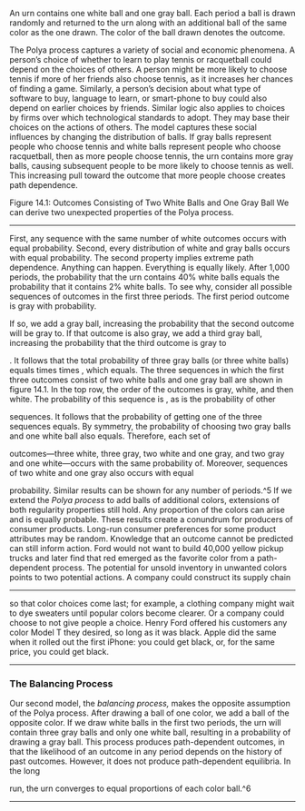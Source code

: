 An urn contains one white ball and one gray ball. Each period a ball is drawn randomly and returned to the urn along with an additional ball of the same color as the one drawn. The color of the ball drawn denotes the outcome. 

The Polya process captures a variety of social and economic phenomena. A person’s choice of whether to learn to play tennis or racquetball could depend on the choices of others. A person might be more likely to choose tennis if more of her friends also choose tennis, as it increases her chances of finding a game. Similarly, a person’s decision about what type of software to buy, language to learn, or smart-phone to buy could also depend on earlier choices by friends. Similar logic also applies to choices by firms over which technological standards to adopt. They may base their choices on the actions of others. The model captures these social influences by changing the distribution of balls. If gray balls represent people who choose tennis and white balls represent people who choose racquetball, then as more people choose tennis, the urn contains more gray balls, causing subsequent people to be more likely to choose tennis as well. This increasing pull toward the outcome that more people choose creates path dependence. 

 Figure 14.1: Outcomes Consisting of Two White Balls and One Gray Ball We can derive two unexpected properties of the Polya process. 

---

First, any sequence with the same number of white outcomes occurs with equal probability. Second, every distribution of white and gray balls occurs with equal probability. The second property implies extreme path dependence. Anything can happen. Everything is equally likely. After 1,000 periods, the probability that the urn contains 40% white balls equals the probability that it contains 2% white balls. To see why, consider all possible sequences of outcomes in the first three periods. The first period outcome is gray with probability. 

If so, we add a gray ball, increasing the probability that the second outcome will be gray to. If that outcome is also gray, we add a third gray ball, increasing the probability that the third outcome is gray to 

. It follows that the total probability of three gray balls (or three white balls) equals times times , which equals.     The three sequences in which the first three outcomes consist of two white balls and one gray ball are shown in figure 14.1. In the top row, the order of the outcomes is gray, white, and then white. The probability of this sequence is , as is the probability of other 

sequences. It follows that the probability of getting one of the three sequences equals. By symmetry, the probability of choosing two gray balls and one white ball also equals. Therefore, each set of 

outcomes—three white, three gray, two white and one gray, and two gray and one white—occurs with the same probability of. Moreover, sequences of two white and one gray also occurs with equal 

probability. Similar results can be shown for any number of periods.^5 If we extend the _Polya process_ to add balls of additional colors, extensions of both regularity properties still hold. Any proportion of the colors can arise and is equally probable. These results create a conundrum for producers of consumer products. Long-run consumer preferences for some product attributes may be random. Knowledge that an outcome cannot be predicted can still inform action. Ford would not want to build 40,000 yellow pickup trucks and later find that red emerged as the favorite color from a path-dependent process. The potential for unsold inventory in unwanted colors points to two potential actions. A company could construct its supply chain 

---

so that color choices come last; for example, a clothing company might wait to dye sweaters until popular colors become clearer. Or a company could choose to not give people a choice. Henry Ford offered his customers any color Model T they desired, so long as it was black. Apple did the same when it rolled out the first iPhone: you could get black, or, for the same price, you could get black. 

---

### The Balancing Process 

Our second model, the _balancing process,_ makes the opposite assumption of the Polya process. After drawing a ball of one color, we add a ball of the opposite color. If we draw white balls in the first two periods, the urn will contain three gray balls and only one white ball, resulting in a probability of drawing a gray ball. This process produces path-dependent outcomes, in that the likelihood of an outcome in any period depends on the history of past outcomes. However, it does not produce path-dependent equilibria. In the long 

run, the urn converges to equal proportions of each color ball.^6 

---